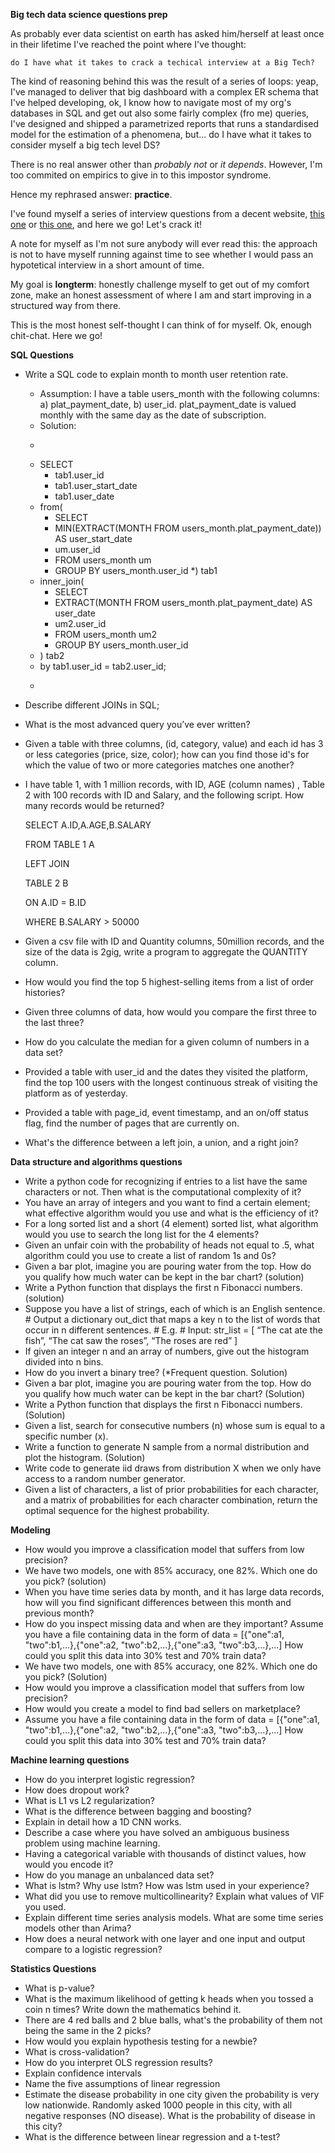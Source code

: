 **Big tech data science questions prep**

As probably ever data scientist on earth has asked him/herself at least once in their lifetime I've reached the point where I've thought: 

    do I have what it takes to crack a techical interview at a Big Tech?

The kind of reasoning behind this was the result of a series of loops: yeap, I've managed to deliver that big dashboard with a complex ER schema that I've helped developing, ok, I know how to navigate most of my org's databases in SQL and get out also some fairly complex (fro me) queries, I've designed and shipped a parametrized reports that runs a standardised model for the estimation of a phenomena, but... do I have what it takes to consider myself a big tech level DS?

There is no real answer other than *probably not* or *it depends*. However, I'm too commited on empirics to give in to this impostor syndrome. 

Hence my rephrased answer: **practice**.

I've found myself a series of interview questions from a decent website, <a href="https://igotanoffer.com/blogs/tech/amazon-data-science-interview">this one</a> or <a href="https://igotanoffer.com/blogs/tech/data-science-interview-prep">this one</a>, and here we go! Let's crack it!

A note for myself as I'm not sure anybody will ever read this: the approach is not to have myself running against time to see whether I would pass an hypotetical interview in a short amount of time. 

My goal is **longterm**: honestly challenge myself to get out of my comfort zone, make an honest assessment of where I am and start improving in a structured way from there. 

This is the most honest self-thought I can think of for myself. Ok, enough chit-chat. Here we go!

**SQL Questions**

* Write a SQL code to explain month to month user retention rate.
    * Assumption: I have a table users_month with the following columns: a) plat_payment_date, b) user_id. plat_payment_date is valued monthly with the same day as the date of subscription. 
    * Solution: 
    * ```
    * SELECT 
        * tab1.user_id
        * tab1.user_start_date
        * tab1.user_date   
    * from(
        * SELECT 
        *   MIN(EXTRACT(MONTH FROM users_month.plat_payment_date)) AS user_start_date
        *   um.user_id
        * FROM users_month um
        * GROUP BY users_month.user_id
    *) tab1
    * inner_join(
        * SELECT 
        *   EXTRACT(MONTH FROM users_month.plat_payment_date) AS user_date
        *   um2.user_id
        * FROM users_month um2
        * GROUP BY users_month.user_id
    * ) tab2
    * by tab1.user_id = tab2.user_id;
    * ```
* Describe different JOINs in SQL;
* What is the most advanced query you’ve ever written?
* Given a table with three columns, (id, category, value) and each id has 3 or less categories (price, size, color); how can you find those id's for which the value of two or more categories matches one another? 
* I have table 1, with 1 million records, with ID, AGE (column names) , Table 2 with 100 records with ID and Salary, and the following script. How many records would be returned?

    SELECT A.ID,A.AGE,B.SALARY

    FROM TABLE 1 A

    LEFT JOIN

    TABLE 2 B

    ON A.ID = B.ID

    WHERE B.SALARY > 50000

* Given a csv file with ID and Quantity columns, 50million records, and the size of the data is 2gig, write a program to aggregate the QUANTITY column.
* How would you find the top 5 highest-selling items from a list of order histories?
* Given three columns of data, how would you compare the first three to the last three?
* How do you calculate the median for a given column of numbers in a data set?
* Provided a table with user_id and the dates they visited the platform, find the top 100 users with the longest continuous streak of visiting the platform as of yesterday.
* Provided a table with page_id, event timestamp, and an on/off status flag, find the number of pages that are currently on.
* What's the difference between a left join, a union, and a right join?

**Data structure and algorithms questions**

* Write a python code for recognizing if entries to a list have the same characters or not. Then what is the computational complexity of it?
* You have an array of integers and you want to find a certain element; what effective algorithm would you use and what is the efficiency of it?
* For a long sorted list and a short (4 element) sorted list, what algorithm would you use to search the long list for the 4 elements?
* Given an unfair coin with the probability of heads not equal to .5, what algorithm could you use to create a list of random 1s and 0s?
* Given a bar plot, imagine you are pouring water from the top. How do you qualify how much water can be kept in the bar chart? (solution)
* Write a Python function that displays the first n Fibonacci numbers. (solution)
* Suppose you have a list of strings, each of which is an English sentence. # Output a dictionary out_dict that maps a key n to the list of words that occur in n different sentences. # E.g. # Input: str_list = [ “The cat ate the fish”, “The cat saw the roses”, “The roses are red” ]
* If given an integer n and an array of numbers, give out the histogram divided into n bins.
* How do you invert a binary tree? (*Frequent question. Solution)
* Given a bar plot, imagine you are pouring water from the top. How do you qualify how much water can be kept in the bar chart? (Solution)
* Write a Python function that displays the first n Fibonacci numbers. (Solution)
* Given a list, search for consecutive numbers (n) whose sum is equal to a specific number (x).
* Write a function to generate N sample from a normal distribution and plot the histogram. (Solution)
* Write code to generate iid draws from distribution X when we only have access to a random number generator.
* Given a list of characters, a list of prior probabilities for each character, and a matrix of probabilities for each character combination, return the optimal sequence for the highest probability.

**Modeling**

* How would you improve a classification model that suffers from low precision?
* We have two models, one with 85% accuracy, one 82%. Which one do you pick? (solution)
* When you have time series data by month, and it has large data records, how will you find significant differences between this month and previous month?
* How do you inspect missing data and when are they important?
Assume you have a file containing data in the form of data = [{"one":a1, "two":b1,...},{"one":a2, "two":b2,...},{"one":a3, "two":b3,...},...] How could you split this data into 30% test and 70% train data?
* We have two models, one with 85% accuracy, one 82%. Which one do you pick? (Solution)
* How would you improve a classification model that suffers from low precision?
* How would you create a model to find bad sellers on marketplace?
* Assume you have a file containing data in the form of data = [{"one":a1, "two":b1,...},{"one":a2, "two":b2,...},{"one":a3, "two":b3,...},...] How could you split this data into 30% test and 70% train data?

**Machine learning questions**

* How do you interpret logistic regression?
* How does dropout work?
* What is L1 vs L2 regularization?
* What is the difference between bagging and boosting?
* Explain in detail how a 1D CNN works.
* Describe a case where you have solved an ambiguous business problem using machine learning.
* Having a categorical variable with thousands of distinct values, how would you encode it?
* How do you manage an unbalanced data set?
* What is lstm? Why use lstm? How was lstm used in your experience?
* What did you use to remove multicollinearity? Explain what values of VIF you used.
* Explain different time series analysis models. What are some time series models other than Arima?
* How does a neural network with one layer and one input and output compare to a logistic regression?

**Statistics Questions**

* What is p-value?
* What is the maximum likelihood of getting k heads when you tossed a coin n times? Write down the mathematics behind it.
* There are 4 red balls and 2 blue balls, what's the probability of them not being the same in the 2 picks?
* How would you explain hypothesis testing for a newbie?
* What is cross-validation?
* How do you interpret OLS regression results?
* Explain confidence intervals
* Name the five assumptions of linear regression
* Estimate the disease probability in one city given the probability is very low nationwide. Randomly asked 1000 people in this city, with all negative responses (NO disease). What is the probability of disease in this city?
* What is the difference between linear regression and a t-test?
